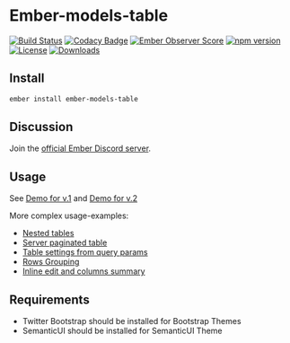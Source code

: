 # Ember-models-table

[![Build Status](https://travis-ci.org/onechiporenko/ember-models-table.svg?branch=master)](https://travis-ci.org/onechiporenko/ember-models-table)
[![Codacy Badge](https://www.codacy.com/project/badge/062ef689838e43dfa46eecd1f74f22af)](https://www.codacy.com/app/cv_github/ember-models-table)
[![Ember Observer Score](https://emberobserver.com/badges/ember-models-table.svg)](https://emberobserver.com/addons/ember-models-table)
[![npm version](https://badge.fury.io/js/ember-models-table.png)](http://badge.fury.io/js/ember-models-table)
[![License](http://img.shields.io/:license-mit-blue.svg)](http://doge.mit-license.org)
[![Downloads](http://img.shields.io/npm/dm/ember-models-table.svg)](https://www.npmjs.com/package/ember-models-table)

## Install

```bash
ember install ember-models-table
```

## Discussion

Join the [official Ember Discord server](https://discord.gg/zT3asNS).

## Usage

See [Demo for v.1](http://onechiporenko.github.io/ember-models-table/v.1/) and [Demo for v.2](http://onechiporenko.github.io/ember-models-table/v.2/)

More complex usage-examples:

* [Nested tables](https://ember-twiddle.com/77fea628f5ea99e88203dbba977c92db?fileTreeShown=false&numColumns=0)
* [Server paginated table](https://ember-twiddle.com/3177ccf0b6c8a4656c9724cd8aa4f83a?fileTreeShown=false&numColumns=0)
* [Table settings from query params](https://ember-twiddle.com/918153a68f768b7a17c97ddd849dcd61?fileTreeShown=false&numColumns=0&route=%2Ftable%3Ffilters%3D2%253Astars%253A%253E0%26hidden%3D4%26page%3D3%26per_page%3D25%26search%3Dember%26sort%3Dstars%26sorted%3D2)
* [Rows Grouping](https://ember-twiddle.com/66f10ab6621a16e41887c39a2c649ce1?fileTreeShown=false&numColumns=0)
* [Inline edit and columns summary](https://ember-twiddle.com/99e1630b806bd4bd6edb5682429079a8?fileTreeShown=false&numColumns=0)

## Requirements

* Twitter Bootstrap should be installed for Bootstrap Themes
* SemanticUI should be installed for SemanticUI Theme
